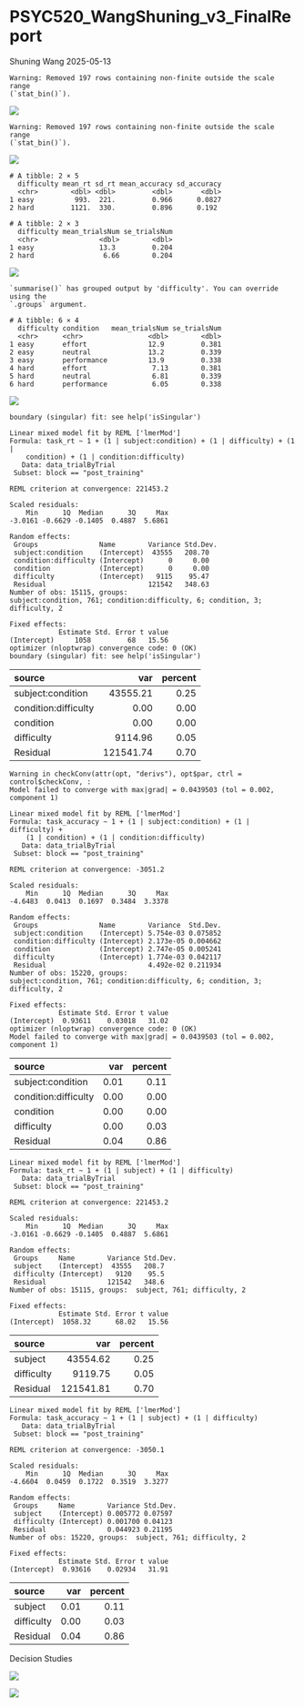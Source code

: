 # PSYC520_WangShuning_v3_FinalReport
Shuning Wang
2025-05-13

    Warning: Removed 197 rows containing non-finite outside the scale range
    (`stat_bin()`).

![](PSYC520_ClassProject_V3_files/figure-commonmark/unnamed-chunk-2-1.png)

    Warning: Removed 197 rows containing non-finite outside the scale range
    (`stat_bin()`).

![](PSYC520_ClassProject_V3_files/figure-commonmark/unnamed-chunk-2-2.png)

    # A tibble: 2 × 5
      difficulty mean_rt sd_rt mean_accuracy sd_accuracy
      <chr>        <dbl> <dbl>         <dbl>       <dbl>
    1 easy          993.  221.         0.966      0.0827
    2 hard         1121.  330.         0.896      0.192 

    # A tibble: 2 × 3
      difficulty mean_trialsNum se_trialsNum
      <chr>               <dbl>        <dbl>
    1 easy                13.3         0.204
    2 hard                 6.66        0.204

![](PSYC520_ClassProject_V3_files/figure-commonmark/unnamed-chunk-4-1.png)

    `summarise()` has grouped output by 'difficulty'. You can override using the
    `.groups` argument.

    # A tibble: 6 × 4
      difficulty condition   mean_trialsNum se_trialsNum
      <chr>      <chr>                <dbl>        <dbl>
    1 easy       effort               12.9         0.381
    2 easy       neutral              13.2         0.339
    3 easy       performance          13.9         0.338
    4 hard       effort                7.13        0.381
    5 hard       neutral               6.81        0.339
    6 hard       performance           6.05        0.338

![](PSYC520_ClassProject_V3_files/figure-commonmark/unnamed-chunk-5-1.png)

    boundary (singular) fit: see help('isSingular')

    Linear mixed model fit by REML ['lmerMod']
    Formula: task_rt ~ 1 + (1 | subject:condition) + (1 | difficulty) + (1 |  
        condition) + (1 | condition:difficulty)
       Data: data_trialByTrial
     Subset: block == "post_training"

    REML criterion at convergence: 221453.2

    Scaled residuals: 
        Min      1Q  Median      3Q     Max 
    -3.0161 -0.6629 -0.1405  0.4887  5.6861 

    Random effects:
     Groups               Name        Variance Std.Dev.
     subject:condition    (Intercept)  43555   208.70  
     condition:difficulty (Intercept)      0     0.00  
     condition            (Intercept)      0     0.00  
     difficulty           (Intercept)   9115    95.47  
     Residual                         121542   348.63  
    Number of obs: 15115, groups:  
    subject:condition, 761; condition:difficulty, 6; condition, 3; difficulty, 2

    Fixed effects:
                Estimate Std. Error t value
    (Intercept)     1058         68   15.56
    optimizer (nloptwrap) convergence code: 0 (OK)
    boundary (singular) fit: see help('isSingular')

| source               |       var | percent |
|:---------------------|----------:|--------:|
| subject:condition    |  43555.21 |    0.25 |
| condition:difficulty |      0.00 |    0.00 |
| condition            |      0.00 |    0.00 |
| difficulty           |   9114.96 |    0.05 |
| Residual             | 121541.74 |    0.70 |

    Warning in checkConv(attr(opt, "derivs"), opt$par, ctrl = control$checkConv, :
    Model failed to converge with max|grad| = 0.0439503 (tol = 0.002, component 1)

    Linear mixed model fit by REML ['lmerMod']
    Formula: task_accuracy ~ 1 + (1 | subject:condition) + (1 | difficulty) +  
        (1 | condition) + (1 | condition:difficulty)
       Data: data_trialByTrial
     Subset: block == "post_training"

    REML criterion at convergence: -3051.2

    Scaled residuals: 
        Min      1Q  Median      3Q     Max 
    -4.6483  0.0413  0.1697  0.3484  3.3378 

    Random effects:
     Groups               Name        Variance  Std.Dev.
     subject:condition    (Intercept) 5.754e-03 0.075852
     condition:difficulty (Intercept) 2.173e-05 0.004662
     condition            (Intercept) 2.747e-05 0.005241
     difficulty           (Intercept) 1.774e-03 0.042117
     Residual                         4.492e-02 0.211934
    Number of obs: 15220, groups:  
    subject:condition, 761; condition:difficulty, 6; condition, 3; difficulty, 2

    Fixed effects:
                Estimate Std. Error t value
    (Intercept)  0.93611    0.03018   31.02
    optimizer (nloptwrap) convergence code: 0 (OK)
    Model failed to converge with max|grad| = 0.0439503 (tol = 0.002, component 1)

| source               |  var | percent |
|:---------------------|-----:|--------:|
| subject:condition    | 0.01 |    0.11 |
| condition:difficulty | 0.00 |    0.00 |
| condition            | 0.00 |    0.00 |
| difficulty           | 0.00 |    0.03 |
| Residual             | 0.04 |    0.86 |

    Linear mixed model fit by REML ['lmerMod']
    Formula: task_rt ~ 1 + (1 | subject) + (1 | difficulty)
       Data: data_trialByTrial
     Subset: block == "post_training"

    REML criterion at convergence: 221453.2

    Scaled residuals: 
        Min      1Q  Median      3Q     Max 
    -3.0161 -0.6629 -0.1405  0.4887  5.6861 

    Random effects:
     Groups     Name        Variance Std.Dev.
     subject    (Intercept)  43555   208.7   
     difficulty (Intercept)   9120    95.5   
     Residual               121542   348.6   
    Number of obs: 15115, groups:  subject, 761; difficulty, 2

    Fixed effects:
                Estimate Std. Error t value
    (Intercept)  1058.32      68.02   15.56

| source     |       var | percent |
|:-----------|----------:|--------:|
| subject    |  43554.62 |    0.25 |
| difficulty |   9119.75 |    0.05 |
| Residual   | 121541.81 |    0.70 |

    Linear mixed model fit by REML ['lmerMod']
    Formula: task_accuracy ~ 1 + (1 | subject) + (1 | difficulty)
       Data: data_trialByTrial
     Subset: block == "post_training"

    REML criterion at convergence: -3050.1

    Scaled residuals: 
        Min      1Q  Median      3Q     Max 
    -4.6604  0.0459  0.1722  0.3519  3.3277 

    Random effects:
     Groups     Name        Variance Std.Dev.
     subject    (Intercept) 0.005772 0.07597 
     difficulty (Intercept) 0.001700 0.04123 
     Residual               0.044923 0.21195 
    Number of obs: 15220, groups:  subject, 761; difficulty, 2

    Fixed effects:
                Estimate Std. Error t value
    (Intercept)  0.93616    0.02934   31.91

| source     |  var | percent |
|:-----------|-----:|--------:|
| subject    | 0.01 |    0.11 |
| difficulty | 0.00 |    0.03 |
| Residual   | 0.04 |    0.86 |

Decision Studies

![](PSYC520_ClassProject_V3_files/figure-commonmark/unnamed-chunk-11-1.png)

![](PSYC520_ClassProject_V3_files/figure-commonmark/unnamed-chunk-12-1.png)
